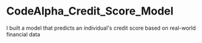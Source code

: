 # CodeAlpha_Credit_Score_Model
 I built a model that predicts an individual's credit score based on real-world financial data
